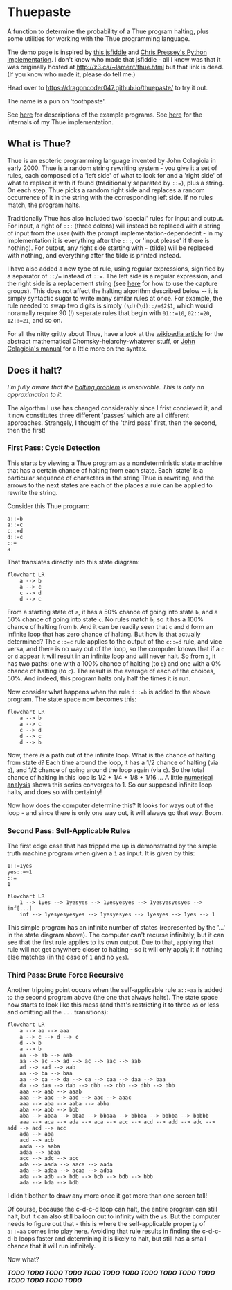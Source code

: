 # Thuepaste

A function to determine the probability of a Thue program halting, plus some utilities for working with the Thue programming language.

The demo page is inspired by [this jsfiddle](https://jsfiddle.net/ao6egwh9/3/) and [Chris Pressey's Python implementation](https://github.com/catseye/Thue/blob/master/src/thue.py). I don't know who made that jsfiddle - all I know was that it was originally hosted at <http://z3.ca/~lament/thue.html> but that link is dead. (If you know who made it, please do tell me.)

Head over to <https://dragoncoder047.github.io/thuepaste/> to try it out.

The name is a pun on 'toothpaste'.

See [here](https://github.com/dragoncoder047/thuepaste/blob/main/examples.md) for descriptions of the example programs. See [here](https://github.com/dragoncoder047/thuepaste/blob/main/thue-api.md) for the internals of my Thue implementation.

## What is Thue?

Thue is an esoteric programming language invented by John Colagioia in early 2000. Thue is a random string rewriting system - you give it a set of rules, each composed of a 'left side' of what to look for and a 'right side' of what to replace it with if found (traditionally separated by `::=`), plus a string. On each step, Thue picks a random right side and replaces a random occurrence of it in the string with the corresponding left side. If no rules match, the program halts.

Traditionally Thue has also included two 'special' rules for input and output. For input, a right of `:::` (three colons) will instead be replaced with a string of input from the user (with the prompt implementation-dependednt - in my implementation it is everything after the `:::`, or 'input please' if there is nothing). For output, any right side starting with `~` (tilde) will be replaced with nothing, and everything after the tilde is printed instead.

I have also added a new type of rule, using regular expressions, signified by a separator of `::/=` instead of `::=`. The left side is a regular expression, and the right side is a replacement string (see [here](https://developer.mozilla.org/en-US/docs/Web/JavaScript/Reference/Global_Objects/String/replace#specifying_a_string_as_a_parameter) for how to use the capture groups). This does not affect the halting algorithm described below -- it is simply syntactic sugar to write many similar rules at once. For example, the rule needed to swap two digits is simply `(\d)(\d)::/=$2$1`, which would noramally require 90 (!) separate rules that begin with `01::=10`, `02::=20`, `12::=21`, and so on.

For all the nitty gritty about Thue, have a look at the [wikipedia article](https://en.wikipedia.org/wiki/Thue_(programming_language)) for the abstract mathematical Chomsky-heiarchy-whatever stuff, or [John Colagioia's manual](https://github.com/jcolag/Thue) for a lttle more on the syntax.

## Does it halt?

*I'm fully aware that the [halting problem](https://en.wikipedia.org/wiki/Halting_problem) is unsolvable. This is only an approximation to it.*

The algorthm I use has changed considerably since I frist concieved it, and it now constitutes three different 'passes' which are all different approaches. Strangely, I thought of the 'third pass' first, then the second, then the first!

### First Pass: Cycle Detection

This starts by viewing a Thue program as a nondeterministic state machine that has a certain chance of halting from each state. Each 'state' is a particular sequence of characters in the string Thue is rewriting, and the arrows to the next states are each of the places a rule can be applied to rewrite the string.

Consider this Thue program:

```thue
a::=b
a::=c
c::=d
d::=c
::=
a
```

That translates directly into this state diagram:

```mermaid
flowchart LR
    a --> b
    a --> c
    c --> d
    d --> c
```

From a starting state of `a`, it has a 50% chance of going into state `b`, and a 50% chance of going into state `c`. No rules match `b`, so it has a 100% chance of halting from `b`. And it can be readily seen that `c` and `d` form an infinite loop that has zero chance of halting. But how is that actually determined? The `d::=c` rule applies to the output of the `c::=d` rule, and vice versa, and there is no way out of the loop, so the computer knows that if a `c` or `d` appear it will result in an infinite loop and will never halt. So from `a`, it has two paths: one with a 100% chance of halting (to `b`) and one with a 0% chance of halting (to `c`). The result is the average of each of the choices, 50%. And indeed, this program halts only half the times it is run.

Now consider what happens when the rule `d::=b` is added to the above program. The state space now becomes this:

```mermaid
flowchart LR
    a --> b
    a --> c
    c --> d
    d --> c
    d --> b
```

Now, there *is* a path out of the infinite loop. What is the chance of halting from state `d`? Each time around the loop, it has a 1/2 chance of halting (via `b`), and 1/2 chance of going around the loop again (via `c`). So the total chance of halting in this loop is 1/2 + 1/4 + 1/8 + 1/16 ... A little [numerical analysis](https://www.desmos.com/calculator/odzpdulihz) shows this series converges to 1. So our supposed infinite loop halts, and does so with certainty!

Now how does the computer determine this? It looks for ways out of the loop - and since there is only one way out, it will always go that way. Boom.

### Second Pass: Self-Applicable Rules

The first edge case that has tripped me up is demonstrated by the simple truth machine program when given a `1` as input. It is given by this:

```thue
1::=1yes
yes::=~1
::=
1
```
```mermaid
flowchart LR
    1 --> 1yes --> 1yesyes --> 1yesyesyes --> 1yesyesyesyes --> inf[...]
    inf --> 1yesyesyesyes --> 1yesyesyes --> 1yesyes --> 1yes --> 1
```

This simple program has an infinite number of states (represented by the '...' in the state diagram above). The computer can't recurse infinitely, but it can see that the first rule applies to its own output. Due to that, applying that rule will not get anywhere closer to halting - so it will only apply it if nothing else matches (in the case of `1` and no `yes`).

### Third Pass: Brute Force Recursive

Another tripping point occurs when the self-applicable rule `a::=aa` is added to the second program above (the one that always halts). The state space now starts to look like this mess (and that's restricting it to three `a`s or less and omitting all the `...` transitions):

```mermaid
flowchart LR
    a --> aa --> aaa
    a --> c --> d --> c
    d --> b
    a --> b
    aa --> ab --> aab
    aa --> ac --> ad --> ac --> aac --> aab
    ad --> aad --> aab
    aa --> ba --> baa
    aa --> ca --> da --> ca --> caa --> daa --> baa
    da --> daa --> dab --> dbb --> cbb --> dbb --> bbb
    aaa --> aab --> aaab
    aaa --> aac --> aad --> aac --> aaac
    aaa --> aba --> aaba --> abba
    aba --> abb --> bbb
    aba --> abaa --> bbaa --> bbaaa --> bbbaa --> bbbba --> bbbbb
    aaa --> aca --> ada --> aca --> acc --> acd --> add --> adc --> add --> acd --> acc
    ada --> aba
    acd --> acb
    aada --> aaba
    adaa --> abaa
    acc --> adc --> acc
    ada --> aada --> aaca --> aada
    ada --> adaa --> acaa --> adaa
    ada --> adb --> bdb --> bcb --> bdb --> bbb
    ada --> bda --> bdb
```

I didn't bother to draw any more once it got more than one screen tall!

Of course, because the c-d-c-d loop can halt, the entire program can still halt, but it can also still balloon out to infinity with the `a`s. But the computer needs to figure out that - this is where the self-applicable property of `a::=aa` comes into play here. Avoiding that rule results in finding the c-d-c-d-b loops faster and determining it is likely to halt, but still has a small chance that it will run infinitely.

Now what?

***TODO TODO TODO TODO TODO TODO TODO TODO TODO TODO TODO TODO TODO TODO TODO***
